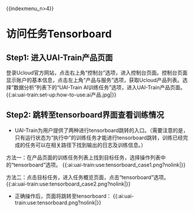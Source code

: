 {{indexmenu_n>4}}

# 访问任务Tensorboard

## Step1: 进入UAI-Train产品页面

登录Ucloud官方网站，点击右上角“控制台”选项，进入控制台页面。控制台页面显示账户的基本信息，点击左上角“产品与服务”选项，获取Ucloud产品列表。选择“数据分析”列表下的“UAI-Train AI训练任务”选项，进入UAI-Train产品页面。
{{:ai:uai-train:set-up:how-to-use:ai产品.jpg|}}

## Step2: 跳转至tensorboard界面查看训练情况

- UAI-Train为用户提供了两种进行tensorboard跳转的入口。（需要注意的是，只有运行状态为“执行中”的训练任务才能进行tensorboard跳转，训练已经完成的任务可以在相关路径下找到输出的日志及训练信息。）

方法一：在产品页面的训练任务列表上找到目标任务，选择操作列表中的“tensorboard”选项。
{{:ai:uai-train:use:tensorboard_case1.png?nolink|}}

方法二：点击目标任务，进入任务概览页面，点击“tensorboard”选项。
{{:ai:uai-train:use:tensorboard_case2.png?nolink|}}

- 正确操作后，页面将跳转至tensorboard：
{{:ai:uai-train:use:tensorboard.png?nolink|}}
